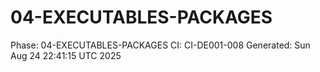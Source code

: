# 04-EXECUTABLES-PACKAGES
Phase: 04-EXECUTABLES-PACKAGES
CI: CI-DE001-008
Generated: Sun Aug 24 22:41:15 UTC 2025
